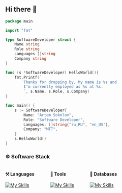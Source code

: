 ## Hi there 👋

```go
package main

import "fmt"

type SoftwareDeveloper struct {
	Name string
	Role string
	Languages []string
	Company string
}

func (s *SoftwareDeveloper) HelloWorld(){
	fmt.Printf(`
		Thanks for dropping by, My name is %s and
		I'm currently employed as %s at %s.
		`, s.Name, s.Role, s.Company)
}

func main() {
	s := SoftwareDeveloper{
		Name: "Artem Sokolov",
		Role: "Software Developer",
		Languages: []string{"ru_RU", "en_US"},
		Company: "MTT",
	}
	s.HelloWorld()
}
```

### ⚙️ Software Stack
<div style="display:flex; gap: 0 50px; flex-wrap: wrap">
<div>

#### ⚒ Languages
[![My Skills](https://skillicons.dev/icons?i=go,py,lua)](https://skillicons.dev)
</div>
<div>

#### 🔧 Tools
[![My Skills](https://skillicons.dev/icons?i=linux,docker,jenkins,git,bash,pwsh,grafana)](https://skillicons.dev)
</div>
<div>

#### 📁 Databases
[![My Skills](https://skillicons.dev/icons?i=mongodb,postgresql,mysql)](https://skillicons.dev)
</div>
</div>
